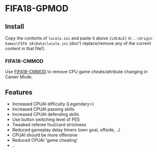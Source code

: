 # FIFA18-GPMOD

## Install
Copy the contents of `locale.ini` and paste it above `[LOCALE]` in  `..\Origin Games\FIFA 18\Data\locale.ini` (don't replace/remove any of the current content in that file!).

### FIFA18-CMMOD
Use [FIFA18-CMMOD](https://github.com/linuxfreak90/FIFA18-CMMOD) to remove CPU game cheats/attribute changing in Career Mode.

## Features
- Increased CPUAI difficulty (Legendary>)
- Increased CPUAI passing skills
- Increased CPUAI defending skills
- Use button switching level of PES
- Tweaked referee foul/card strictness
- Reduced gameplay delay timers (own goal, offside, ..) 
- CPUAI should be more offensive
- Reduced CPUAI 'game cheating'
- ..
